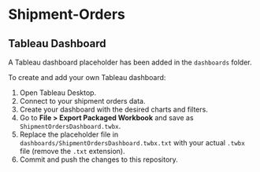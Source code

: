 # Shipment-Orders

## Tableau Dashboard

A Tableau dashboard placeholder has been added in the `dashboards` folder.

To create and add your own Tableau dashboard:
1. Open Tableau Desktop.
2. Connect to your shipment orders data.
3. Create your dashboard with the desired charts and filters.
4. Go to **File > Export Packaged Workbook** and save as `ShipmentOrdersDashboard.twbx`.
5. Replace the placeholder file in `dashboards/ShipmentOrdersDashboard.twbx.txt` with your actual `.twbx` file (remove the `.txt` extension).
6. Commit and push the changes to this repository.
